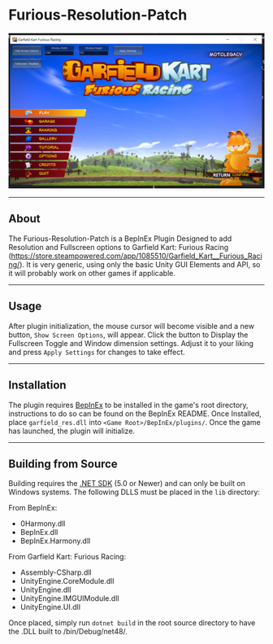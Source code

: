 # Furious-Resolution-Patch

![](images/image.png)

<hr>

## About
The Furious-Resolution-Patch is a BepInEx Plugin Designed to add Resolution and Fullscreen options to Garfield Kart: Furious Racing (https://store.steampowered.com/app/1085510/Garfield_Kart__Furious_Racing/). It is very generic, using only the basic Unity GUI Elements and API, so it will probably work on other games if applicable.

<hr>

## Usage
After plugin initialization, the mouse cursor will become visible and a new button, `Show Screen Options`, will appear. Click the button to Display the Fullscreen Toggle and Window dimension settings. Adjust it to your liking and press `Apply Settings` for changes to take effect.

<hr>

## Installation
The plugin requires [BepInEx](https://github.com/BepInEx/BepInEx) to be installed in the game's root directory, instructions to do so can be found on the BepInEx README. Once Installed, place `garfield_res.dll` into `<Game Root>/BepInEx/plugins/`. Once the game has launched, the plugin will initialize.

<hr>

## Building from Source
Building requires the [.NET SDK](https://dotnet.microsoft.com/download) (5.0 or Newer) and can only be built on Windows systems. The following DLLS must be placed in the `lib` directory:

From BepInEx:
<ul>
    <li>0Harmony.dll</li>
    <li>BepInEx.dll</li>
    <li>BepInEx.Harmony.dll</li>
</ul>

From Garfield Kart: Furious Racing:
<ul>
    <li>Assembly-CSharp.dll</li>
    <li>UnityEngine.CoreModule.dll</li>
    <li>UnityEngine.dll</li>
    <li>UnityEngine.IMGUIModule.dll</li>
    <li>UnityEngine.UI.dll</li>
</ul>

Once placed, simply run `dotnet build` in the root source directory to have the .DLL built to /bin/Debug/net48/.